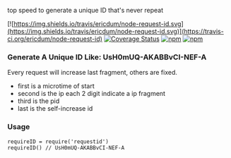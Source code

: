 top speed to generate a unique ID that's never repeat

[![https://img.shields.io/travis/ericdum/node-request-id.svg](https://img.shields.io/travis/ericdum/node-request-id.svg)](https://travis-ci.org/ericdum/node-request-id)
[![Coverage Status](https://img.shields.io/coveralls/ericdum/node-request-id.svg)](https://coveralls.io/r/ericdum/node-request-id?branch=master)
[![npm](https://img.shields.io/npm/v/requestid.svg)](https://www.npmjs.com/package/requestid)
[![npm](https://img.shields.io/npm/dm/requestid.svg)](https://www.npmjs.com/package/requestid)

### Generate A Unique ID Like: UsH0mUQ-AKABBvCI-NEF-A

Every request will increase last fragment, others are fixed.

* first is a microtime of start
* second is the ip each 2 digit indicate a ip fragment 
* third is the pid
* last is the self-increase id

### Usage

```
requireID = require('requestid')
requireID() // UsH0mUQ-AKABBvCI-NEF-A
```
